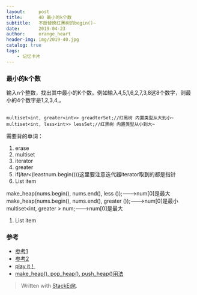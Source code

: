 ```yaml
---
layout:     post
title:      40 最小的k个数
subtitle:   不断替换红黑树的begin()~
date:       2019-04-23
author:     orange_heart
header-img: img/2019-40.jpg
catalog: true
tags:
    - 记忆卡片
---
```


### 最小的k个数

输入n个整数，找出其中最小的K个数。例如输入4,5,1,6,2,7,3,8这8个数字，则最小的4个数字是1,2,3,4,。


```objk

```
    multiset<int, greater<int>> greadterSet;//红黑树 内置类型从大到小~
    multiset<int, less<int>> lessSet;//红黑树 内置类型从小到大~

需要背的单词：
 1. erase 
 2. multiset 
 3. iterator 
 4. greater<int> 
 5. if(*iter<*(leastnum.begin()))这里要注意迭代器iterator取到的都是指针
 6. List item

make_heap(nums.begin(), nums.end(), less<int> ());--->num[0]是最大
make_heap(nums.begin(), nums.end(), greater<int> ());--->num[0]是最小
multiset<int, greater<int> > num;--->num[0]是最大

 1. List item

### 参考

- [参考1](https://github.com/zhedahht/CodingInterviewChinese2)
- [参考2](https://github.com/gatieme/CodingInterviews)
- [play it！](https://www.nowcoder.com/practice/9be0172896bd43948f8a32fb954e1be1?tpId=13&tqId=11216&tPage=4&rp=1&ru=/ta/coding-interviews&qru=/ta/coding-interviews/question-ranking)
- [make_heap(), pop_heap(), push_heap()用法](https://blog.csdn.net/liu_sheng_1991/article/details/52298887)

> Written with [StackEdit](https://stackedit.io/).

<head>
    <script src="https://cdn.mathjax.org/mathjax/latest/MathJax.js?config=TeX-AMS-MML_HTMLorMML" type="text/javascript"></script>
    <script type="text/x-mathjax-config">
        MathJax.Hub.Config({
            tex2jax: {
            skipTags: ['script', 'noscript', 'style', 'textarea', 'pre'],
            inlineMath: [['$','$']]
            }
        });
    </script>
</head>
<!--stackedit_data:
eyJoaXN0b3J5IjpbMTY1NDk5MTExMiwtMjAzMjQ4MTkzNSwxMD
gxOTc2NzY2LC0xNzUwOTM2MjM4LDEyNjEzMDc5NDcsLTE2MzA4
NjI4MTcsMTIxNjAzOTM3NCw4OTg4NTczNTAsMTk3Njk0Mzg5OC
wtODc3MzY3OTIwXX0=
-->